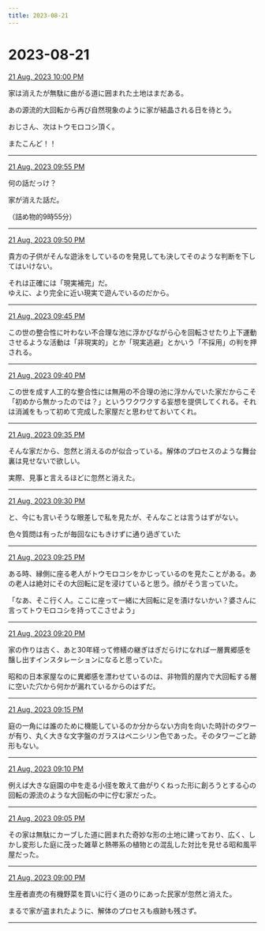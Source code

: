 ```yaml
---
title: 2023-08-21
---
```

# 2023-08-21

[21 Aug, 2023 10:00 PM](https://twitter.com/hirasawa/status/1693608904297681331#m)

家は消えたが無駄に曲がる道に囲まれた土地はまだある。  
  
あの源流的大回転から再び自然現象のように家が結晶される日を待とう。  
  
おじさん、次はトウモロコシ頂く。  
  
またこんど！！

---

[21 Aug, 2023 09:55 PM](https://twitter.com/hirasawa/status/1693607633591181372#m)

何の話だっけ？  
  
家が消えた話だ。  
  
（詰め物的9時55分）

---

[21 Aug, 2023 09:50 PM](https://twitter.com/hirasawa/status/1693606375450947809#m)

貴方の子供がそんな遊泳をしているのを発見しても決してそのような判断を下してはいけない。  
  
それは正確には「現実補完」だ。  
ゆえに、より完全に近い現実で遊んでいるのだから。

---

[21 Aug, 2023 09:45 PM](https://twitter.com/hirasawa/status/1693605116996141460#m)

この世の整合性に叶わない不合理な池に浮かびながら心を回転させたり上下運動させるような活動は「非現実的」とか「現実逃避」とかいう「不採用」の判を押される。

---

[21 Aug, 2023 09:40 PM](https://twitter.com/hirasawa/status/1693603858638065958#m)

この世を成す人工的な整合性には無用の不合理の池に浮かんでいた家だからこそ「初めから無かったのでは？」というワクワクする妄想を提供してくれる。それは消滅をもって初めて完成した家屋だと思わせておいてくれ。

---

[21 Aug, 2023 09:35 PM](https://twitter.com/hirasawa/status/1693602600761872418#m)

そんな家だから、忽然と消えるのが似合っている。解体のプロセスのような舞台裏は見せないで欲しい。  
  
実際、見事と言えるほどに忽然と消えた。

---

[21 Aug, 2023 09:30 PM](https://twitter.com/hirasawa/status/1693601342109991405#m)

と、今にも言いそうな眼差しで私を見たが、そんなことは言うはずがない。  
  
色々質問は有ったが毎回なにもきけずに通り過ぎていた

---

[21 Aug, 2023 09:25 PM](https://twitter.com/hirasawa/status/1693600083944583201#m)

ある時、縁側に座る老人がトウモロコシをかじっているのを見たことがある。あの老人は絶対にその大回転に足を浸けていると思う。顔がそう言っていた。  
  
「なあ、そこ行く人。ここに座って一緒に大回転に足を漬けないかい？婆さんに言ってトウモロコシを持ってこさせよう」

---

[21 Aug, 2023 09:20 PM](https://twitter.com/hirasawa/status/1693598825808892322#m)

家の作りは古く、あと30年経って修繕の継ぎはぎだらけになれば一層異郷感を醸し出すインスタレーションになると思っていた。  
  
昭和の日本家屋なのに異郷感を漂わせているのは、非物質的屋内で大回転する層に空いた穴から何かが漏れているからのはずだ。

---

[21 Aug, 2023 09:15 PM](https://twitter.com/hirasawa/status/1693597567601238167#m)

庭の一角には誰のために機能しているのか分からない方向を向いた時計のタワーが有り、丸く大きな文字盤のガラスはペニシリン色であった。そのタワーごと跡形もない。

---

[21 Aug, 2023 09:10 PM](https://twitter.com/hirasawa/status/1693596308966080963#m)

例えば大きな庭園の中を走る小径を敢えて曲がりくねった形に創ろうとする心の回転の源流のような大回転の中に佇む家だった。

---

[21 Aug, 2023 09:05 PM](https://twitter.com/hirasawa/status/1693595051069243833#m)

その家は無駄にカーブした道に囲まれた奇妙な形の土地に建っており、広く、しかし変形した庭に茂った雑草と熱帯系の植物との混乱した対比を見せる昭和風平屋だった。

---

[21 Aug, 2023 09:00 PM](https://twitter.com/hirasawa/status/1693593796213154085#m)

生産者直売の有機野菜を買いに行く道のりにあった民家が忽然と消えた。  
  
まるで家が盗まれたように、解体のプロセスも痕跡も残さず。

---

